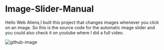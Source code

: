 # Image-Slider-Manual
Hello Web Aliens,I built this project that changes images whenever you click on an image. So this is the source code for the automatic image slider and you could also check it on youtube where I did a full video.

![github-image](https://user-images.githubusercontent.com/102190787/182619299-54be1d90-4298-4e58-a7fe-e4307b4d53b2.jpg)
